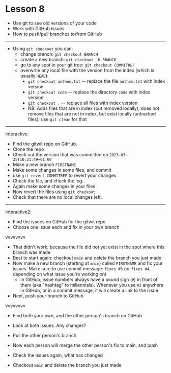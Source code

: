 # Lesson 8

- Use git to see old versions of your code
- Work with GitHub issues
- How to push/pull branches to/from GitHub

---

- Using `git checkout` you can:
  - change branch: `git checkout BRANCH`
  - create a new branch: `git checkout -b BRANCH`
  - go to any spot in your git tree: `git checkout COMMITREF`
  - overwrite any local file with the version from the index (which is usually `HEAD`):
    - `git checkout anthem.txt` -- replace the file `anthem.txt` with index version
    - `git checkout code` -- replace the directory `code` with index version
    - `git checkout .` -- replace all files with index version
    - NB: Adds files that are in index (but removed locally); does not remove files that are not in index, but exist locally (untracked files); use `git clean` for that

---

Interactive:

- Find the gitwit repo on GitHub.
- Clone the repo
- Check out the version that was committed on `2023-03-25T10:21:49+01:00`
- Make a new branch `FIRSTNAME`
- Make some changes in some files, and commit
- use `git revert COMMITREF` to revert your changes
- Check the file, and check the log.
- Again make some changes in your files
- Now revert the files using `git checkout`
- Check that there are no local changes left.

---

Interactive2:

- Find the issues on GitHub for the gitwit repo
- Choose one issue each and fix in your own branch

vvvvvvvv

- That didn't work, because the file did not yet exist in the spot where this branch was made
- Best to start again: checkout `main` and delete the branch you just made
- Now make a new branch (starting at `main`) called `FIRSTNAME` and fix your issues. Make sure to use commit message: `fixes #3` (or `fixes #4`, depending on what issue you're working on)
  - In GitHub, issue numbers always have a pound sign (`#`) in front of them (aka "hashtag" to millennials). Whenever you use `#3` anywhere in GitHub, or in a commit message, it will create a link to the issue
- Next, push your branch to GitHub

vvvvvvvv

- Find both your own, and the other person's branch on GitHub
- Look at both issues. Any changes?
- Pull the other person's branch
- Now each person will merge the other person's fix to main, and push
- Check the issues again, what has changed


- Checkout `main` and delete the branch you just made
